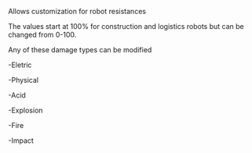 Allows customization for robot resistances 

The values start at 100% for construction and logistics robots but can be changed from 0-100.

Any of these damage types can be modified 

-Eletric

-Physical

-Acid

-Explosion

-Fire

-Impact
